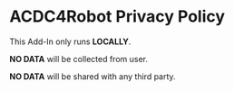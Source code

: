 # ACDC4Robot Privacy Policy
This Add-In only runs **LOCALLY**. 

**NO DATA** will be collected from user.

**NO DATA** will be shared with any third party.